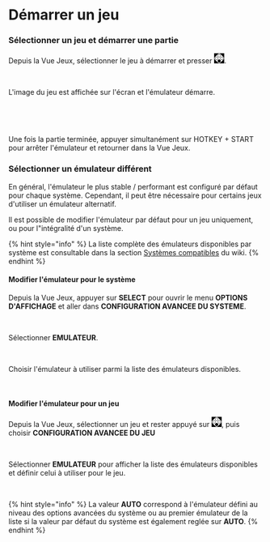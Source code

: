 # Démarrer un jeu

### Sélectionner un jeu et démarrer une partie

Depuis la Vue Jeux, sélectionner le jeu à démarrer et presser ![](<../.gitbook/assets/image (19).png>).

<div align="left">

<figure><img src="https://i.imgur.com/rYkhPGu.png" alt=""><figcaption></figcaption></figure>

</div>

L'image du jeu est affichée sur l'écran et l'émulateur démarre.

<div align="left">

<figure><img src="https://i.imgur.com/BHtPKVn.png" alt=""><figcaption></figcaption></figure>

</div>

<div align="left">

<figure><img src="https://i.imgur.com/iBFLtCb.png" alt=""><figcaption></figcaption></figure>

</div>

Une fois la partie terminée, appuyer simultanément sur HOTKEY + START pour arrêter l'émulateur et retourner dans la Vue Jeux.



### Sélectionner un émulateur différent

En général, l'émulateur le plus stable / performant est configuré par défaut pour chaque système. Cependant, il peut être nécessaire pour certains jeux d'utiliser un émulateur alternatif.

Il est possible de modifier l'émulateur par défaut pour un jeu uniquement, ou pour l"intégralité d'un système.

{% hint style="info" %}
La liste complète des émulateurs disponibles par système est consultable dans la section [Systèmes compatibles](../systemes-and-emulateurs/supported-game-systems/) du wiki.
{% endhint %}

#### Modifier l'émulateur pour le système

Depuis la Vue Jeux, appuyer sur **SELECT** pour ouvrir le menu **OPTIONS D'AFFICHAGE** et aller dans **CONFIGURATION AVANCEE DU SYSTEME**.

<div align="left">

<figure><img src="https://i.imgur.com/DHOLD0o.png" alt=""><figcaption></figcaption></figure>

</div>

Sélectionner **EMULATEUR**.

<div align="left">

<figure><img src="https://i.imgur.com/b6RLjwd.png" alt=""><figcaption></figcaption></figure>

</div>

Choisir l'émulateur à utiliser parmi la liste des émulateurs disponibles.

<div align="left">

<figure><img src="https://i.imgur.com/e6qzkwg.png" alt=""><figcaption></figcaption></figure>

</div>

#### Modifier l'émulateur pour un jeu

Depuis la Vue Jeux, sélectionner un jeu et rester appuyé sur ![](<../.gitbook/assets/image (19).png>), puis choisir **CONFIGURATION AVANCEE DU JEU**

<div align="left">

<figure><img src="https://i.imgur.com/wK6eoCb.png" alt=""><figcaption></figcaption></figure>

</div>

Sélectionner **EMULATEUR** pour afficher la liste des émulateurs disponibles et définir celui à utiliser pour le jeu.

<div align="left">

<figure><img src="https://i.imgur.com/Gdktndg.png" alt=""><figcaption></figcaption></figure>

</div>

{% hint style="info" %}
La valeur **AUTO** correspond à l'émulateur défini au niveau des options avancées du système ou au premier émulateur de la liste si la valeur par défaut du système est également reglée sur **AUTO**.&#x20;
{% endhint %}
